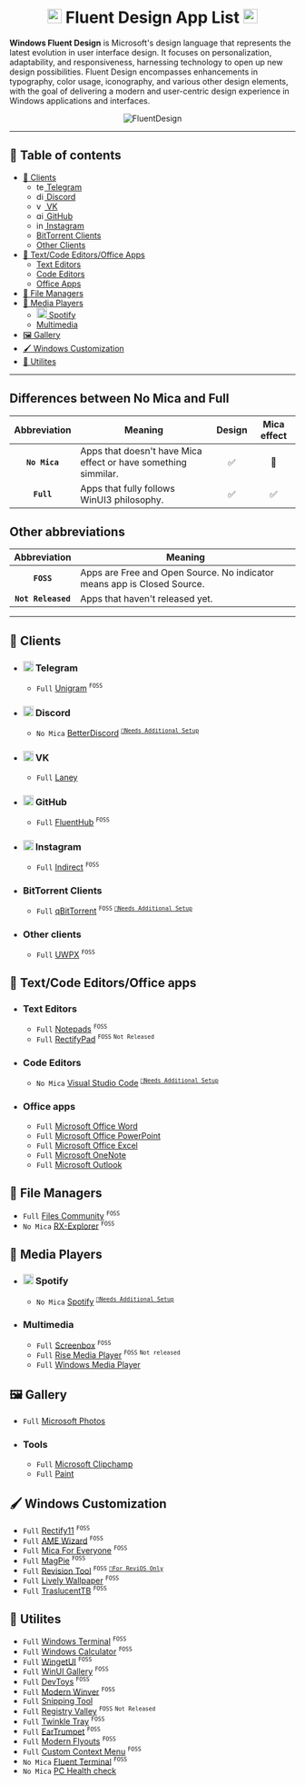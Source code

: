 <h1 align="center">
  <img src="https://i.slow.pics/T7o2WYO7.png" alt="win11" width="25" height="25" /> Fluent Design App List  <img src="https://i.slow.pics/T7o2WYO7.png" alt="win11" width="25" height="25">
</h1>

**Windows Fluent Design** is Microsoft's design language that represents the latest evolution in user interface design. It focuses on personalization, adaptability, and responsiveness, harnessing technology to open up new design possibilities. Fluent Design encompasses enhancements in typography, color usage, iconography, and various other design elements, with the goal of delivering a modern and user-centric design experience in Windows applications and interfaces.

<p align="center">
  <img src="https://fluent2websitecdn.azureedge.net/cdn/get-started-design.dc57051b_W7cpx.webp" alt="FluentDesign"
</p>

---
## 📃 Table of contents
- [📱 Clients](#-clients)
  - [<img src="https://i.ibb.co/FhHBYj5/telegram.png" alt="telegram" width="14" height="14" /> Telegram](#-telegram)
  - [<img src="https://i.ibb.co/XxGp7CC/discord.png" alt="discord" width="14" height="14" /> Discord](#-discord)
  - [<img src="https://i.ibb.co/wgTfFvc/vk.png" alt="vk" width="14" height="14" /> VK](#-vk)
  - [<img src="https://i.ibb.co/1dPtX8z/github.png" alt="github" width="14" height="14" /> GitHub](#-github)
  - [<img src="https://i.ibb.co/Jtqtpj7/instagram.png" alt="instagram" width="14" height="14" /> Instagram](#-instagram)
  - [BitTorrent Clients](#bittorrent-clients)
  - [Other Clients](#other-clients)
- [📄 Text/Code Editors/Office Apps](#-textcode-editorsoffice-apps)
  - [Text Editors](#text-editors)
  - [Code Editors](#code-editors)
  - [Office Apps](#office-apps)
- [📁 File Managers](#-file-managers)
- [🎥 Media Players](#-media-players)
  - [<img src="https://i.ibb.co/xLBHDzF/spotify.png" alt="spotify" width="18" height="18"> Spotify](#-spotify)
  - [Multimedia](#multimedia) 
- [🖼️ Gallery](#%EF%B8%8F-gallery)
- [🖌️ Windows Customization](#%EF%B8%8F-windows-customization)
- [🔧 Utilites](#-utilites)
---

## Differences between No Mica and Full

| Abbreviation | Meaning | Design | Mica effect |
|:-:|-|:-:|:-:|
|**`No Mica`**|Apps that doesn't have Mica effect or have something simmilar.|✅|🚫|
|**`Full`**|Apps that fully follows WinUI3 philosophy.|✅|✅|

## Other abbreviations
  
|Abbreviation|Meaning|
|:-:|-|
|**`FOSS`**|Apps are Free and Open Source. No indicator means app is Closed Source.|
|**`Not Released`**|Apps that haven't released yet.|

---

## 📱 Clients
- ### <img src="https://i.ibb.co/FhHBYj5/telegram.png" alt="telegram" width="18" height="18" /> Telegram
  - `Full` [Unigram](https://github.com/UnigramDev/Unigram) <sup>`FOSS`</sup>

- ### <img src="https://i.ibb.co/XxGp7CC/discord.png" alt="discord" width="18" height="18" /> Discord
  - `No Mica` [BetterDiscord](https://betterdiscord.app/) <sup>[`📎Needs Additional Setup`](https://betterdiscord.app/theme/Discord%2011)</sup>

- ### <img src="https://i.ibb.co/wgTfFvc/vk.png" alt="vk" width="18" height="18" /> VK
  - `Full` [Laney](https://www.microsoft.com/store/productid/9MSPLCXVN1M5?ocid=pdpshare)

- ### <img src="https://i.ibb.co/1dPtX8z/github.png" alt="github" width="18" height="18" /> GitHub
  - `Full` [FluentHub](https://github.com/FluentHub/FluentHub) <sup>`FOSS`</sup>

- ### <img src="https://i.ibb.co/Jtqtpj7/instagram.png" alt="instagram" width="18" height="18" /> Instagram
  - `Full` [Indirect](https://github.com/huynhsontung/Indirect) <sup>`FOSS`</sup>

- ### BitTorrent Clients
  - `Full` [qBitTorrent](https://github.com/qbittorrent/qBittorrent) <sup>`FOSS`</sup> <sup>[`📎Needs Additional Setup`](https://github.com/witalihirsch/qBitTorrent-fluent-theme)</sup>

- ### Other clients
  - `Full` [UWPX](https://github.com/UWPX/UWPX-Client) <sup>`FOSS`</sup>
  
## 📄 Text/Code Editors/Office apps 
- ### Text Editors
  - `Full` [Notepads](https://github.com/0x7c13/Notepads) <sup>`FOSS`</sup>
  - `Full` [RectifyPad](https://github.com/Lixkote/RectifyPad) <sup>`FOSS`</sup> <sup>`Not Released`</sup>
  
- ### Code Editors
  - `No Mica` [Visual Studio Code](https://github.com/microsoft/vscode) <sup>[`📎Needs Additional Setup`](https://marketplace.visualstudio.com/items?itemName=leandro-rodrigues.fluent-ui-vscode)</sup>

- ### Office apps
  - `Full` [Microsoft Office Word](https://www.microsoft.com/ru-ru/microsoft-365/word)
  - `Full` [Microsoft Office PowerPoint](https://www.microsoft.com/en/microsoft-365/powerpoint)
  - `Full` [Microsoft Office Excel](https://www.microsoft.com/en-us/microsoft-365/excel)
  - `Full` [Microsoft OneNote](https://apps.microsoft.com/store/detail/XPFFZHVGQWWLHB?ocid=pdpshare)
  - `Full` [Microsoft Outlook](https://www.microsoft.com/store/productid/9NRX63209R7B?ocid=pdpshare)

## 📁 File Managers
- `Full` [Files Community](https://github.com/files-community/Files) <sup>`FOSS`</sup>
- `No Mica` [RX-Explorer](https://github.com/zhuxb711/RX-Explorer) <sup>`FOSS`</sup>

## 🎥 Media Players
- ### <img src="https://i.ibb.co/xLBHDzF/spotify.png" alt="spotify" width="18" height="18"> Spotify
  - `No Mica` [Spotify](https://www.spotify.com/us/download/windows) <sup>[`📎Needs Additional Setup`](https://github.com/williamckha/spicetify-fluent)</sup>
- ### Multimedia
  - `Full` [Screenbox](https://github.com/huynhsontung/Screenbox) <sup>`FOSS`</sup>
  - `Full` [Rise Media Player](https://github.com/Rise-Software/Rise-Media-Player)  <sup>`FOSS`</sup> <sup>`Not released`</sup>
  - `Full` [Windows Media Player](https://www.microsoft.com/store/productid/9WZDNCRFJ3PT?ocid=pdpshare)

## 🖼️ Gallery
  - `Full` [Microsoft Photos](https://www.microsoft.com/store/productid/9WZDNCRFJBH4?ocid=pdpshare)

  - ### Tools
      - `Full` [Microsoft Clipchamp](https://www.microsoft.com/store/productid/9P1J8S7CCWWT?ocid=pdpshare)
      - `Full` [Paint](https://www.microsoft.com/store/productid/9PCFS5B6T72H?ocid=pdpshare)
 
## 🖌️ Windows Customization
- `Full` [Rectify11](https://github.com/Rectify11/Installer) <sup>`FOSS`</sup>
- `Full` [AME Wizard](https://git.ameliorated.info/Styris/trusted-uninstaller-cli) <sup>`FOSS`</sup>
- `Full` [Mica For Everyone](https://github.com/MicaForEveryone/MicaForEveryone) <sup>`FOSS`</sup>
- `Full` [MagPie](https://github.com/Blinue/Magpie) <sup>`FOSS`</sup>
- `Full` [Revision Tool](https://github.com/meetrevision/revision-tool) <sup>`FOSS`</sup> <sup>[`📎For ReviOS Only`](https://github.com/meetrevision/playbook)</sup>
- `Full` [Lively Wallpaper](https://github.com/rocksdanister/lively)  <sup>`FOSS`</sup>
- `Full` [TraslucentTB](https://github.com/TranslucentTB/TranslucentTB) <sup>`FOSS`</sup>

## 🔧 Utilites
- `Full` [Windows Terminal](https://github.com/microsoft/terminal) <sup>`FOSS`</sup>
- `Full` [Windows Calculator](https://github.com/microsoft/calculator) <sup>`FOSS`</sup>
- `Full` [WingetUI](https://github.com/marticliment/WingetUI) <sup>`FOSS`</sup>
- `Full` [WinUI Gallery](https://github.com/microsoft/WinUI-Gallery) <sup>`FOSS`</sup>
- `Full` [DevToys](https://github.com/veler/DevToys) <sup>`FOSS`</sup>
- `Full` [Modern Winver](https://github.com/torchgm/NewModernWinver) <sup>`FOSS`</sup>
- `Full` [Snipping Tool](https://www.microsoft.com/store/productid/9MZ95KL8MR0L?ocid=pdpshare)
- `Full` [Registry Valley](https://github.com/0x5bfa/RegistryValley) <sup>`FOSS`</sup> <sup>`Not Released`</sup>
- `Full` [Twinkle Tray](https://github.com/xanderfrangos/twinkle-tray) <sup>`FOSS`</sup>
- `Full` [EarTrumpet](https://github.com/File-New-Project/EarTrumpet) <sup>`FOSS`</sup>
- `Full` [Modern Flyouts](https://github.com/ModernFlyouts-Community/ModernFlyouts) <sup>`FOSS`</sup>
- `Full` [Custom Context Menu](https://github.com/ikas-mc/ContextMenuForWindows11) <sup>`FOSS`</sup>
- `No Mica` [Fluent Terminal](https://github.com/felixse/FluentTerminal)  <sup>`FOSS`</sup>
- `No Mica` [PC Health check](https://support.microsoft.com/en-us/windows/how-to-use-the-pc-health-check-app-9c8abd9b-03ba-4e67-81ef-36f37caa7844)
